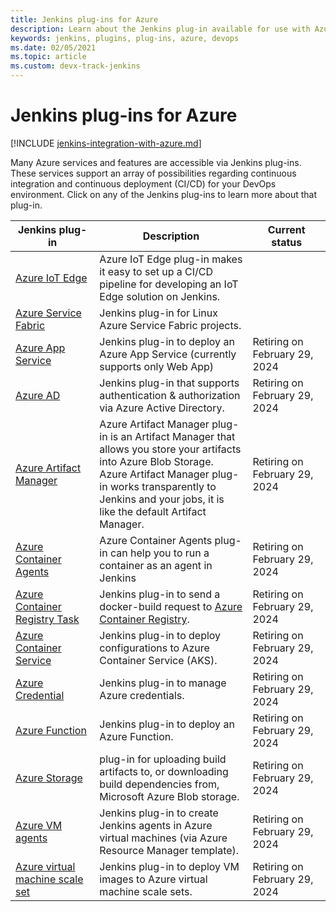 ```yaml
---
title: Jenkins plug-ins for Azure
description: Learn about the Jenkins plug-in available for use with Azure
keywords: jenkins, plugins, plug-ins, azure, devops
ms.date: 02/05/2021
ms.topic: article
ms.custom: devx-track-jenkins
---
```


# Jenkins plug-ins for Azure

[!INCLUDE [jenkins-integration-with-azure.md](includes/jenkins-integration-with-azure.md)]

Many Azure services and features are accessible via Jenkins plug-ins. These services support an array of possibilities regarding continuous integration and continuous deployment (CI/CD) for your DevOps environment. Click on any of the Jenkins plug-ins to learn more about that plug-in.

| Jenkins plug-in <img width=500/>| Description | Current status <img width=500/>|
|----------------|----------------|----------------|
| [Azure IoT Edge](https://plugins.jenkins.io/azure-iot-edge)                 | Azure IoT Edge plug-in makes it easy to set up a CI/CD pipeline for developing an IoT Edge solution on Jenkins. | |
| [Azure Service Fabric](https://plugins.jenkins.io/service-fabric)           | Jenkins plug-in for Linux Azure Service Fabric projects. | |
| [Azure App Service](https://plugins.jenkins.io/azure-app-service)           | Jenkins plug-in to deploy an Azure App Service \(currently supports only Web App\) | Retiring on February 29, 2024 |
| [Azure AD](https://plugins.jenkins.io/azure-ad)                             | Jenkins plug-in that supports authentication & authorization via Azure Active Directory. | Retiring on February 29, 2024 |  
| [Azure Artifact Manager](https://plugins.jenkins.io/azure-artifact-manager) | Azure Artifact Manager plug-in is an Artifact Manager that allows you store your artifacts into Azure Blob Storage. Azure Artifact Manager plug-in works transparently to Jenkins and your jobs, it is like the default Artifact Manager. | Retiring on February 29, 2024 |  
| [Azure Container Agents](https://plugins.jenkins.io/azure-container-agents) | Azure Container Agents plug-in can help you to run a container as an agent in Jenkins | Retiring on February 29, 2024 |  
| [Azure Container Registry Task](https://plugins.jenkins.io/azure-container-registry-tasks)       | Jenkins plug-in to send a docker-build request to [Azure Container Registry](/azure/container-registry/container-registry-tasks-overview). | Retiring on February 29, 2024 |
| [Azure Container Service](https://plugins.jenkins.io/azure-acs)             | Jenkins plug-in to deploy configurations to Azure Container Service (AKS). | Retiring on February 29, 2024 |  
| [Azure Credential](https://plugins.jenkins.io/azure-credentials)            | Jenkins plug-in to manage Azure credentials. | Retiring on February 29, 2024 |  
| [Azure Function](https://plugins.jenkins.io/azure-function)                 | Jenkins plug-in to deploy an Azure Function. | Retiring on February 29, 2024 |  
| [Azure Storage](https://plugins.jenkins.io/windows-azure-storage)           | plug-in for uploading build artifacts to, or downloading build dependencies from, Microsoft Azure Blob storage. | Retiring on February 29, 2024 |
| [Azure VM agents](https://plugins.jenkins.io/azure-vm-agents)               | Jenkins plug-in to create Jenkins agents in Azure virtual machines (via Azure Resource Manager template). | Retiring on February 29, 2024 |
| [Azure virtual machine scale set](https://plugins.jenkins.io/azure-vmss)    | Jenkins plug-in to deploy VM images to Azure virtual machine scale sets. | Retiring on February 29, 2024 |